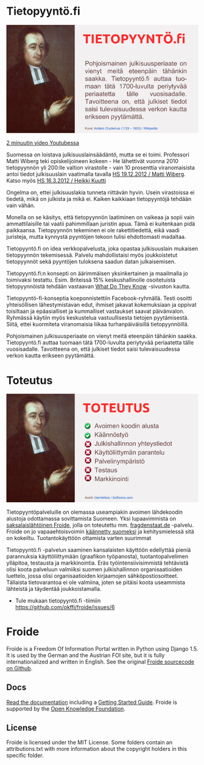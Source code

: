 Tietopyyntö.fi
==============

![](Tietopyynto1.png)

[2 minuutin video Youtubessa](http://www.youtube.com/watch?v=xvTc1HaMZn0)

Suomessa on loistava julkisuuslainsäädäntö, mutta se ei toimi. Professori Matti Wiberg teki opiskelijoineen kokeen - He lähettivät vuonna 2010 tietopyynnön yli 200:lle valtion virastolle - vain 10 prosenttia viranomaisista antoi tiedot julkisuuslain vaatimalla tavalla [HS 19.12.2012 / Matti Wiberg](http://xn--hn-via.fi/boksi/20101219SalaajienValtakunta.png). Katso myös [HS 16.3.2012 / Heikki Kuutti](http://www.hs.fi/paakirjoitukset/Viranomaisten+pit%C3%A4isi+toimia+avoimesti/a1305557919535)

Ongelma on, ettei julkisuuslakia tunneta riittävän hyvin. Usein virastoissa ei tiedetä, mikä on julkista ja mikä ei. Kaiken kaikkiaan tietopyyntöjä tehdään vain vähän.

Monella on se käsitys, että tietopyynnön laatiminen on vaikeaa ja sopii vain ammattilaisille tai vaatii pahimmillaan juristin apua. Tämä ei kuitenkaan pidä paikkaansa. Tietopyynnön tekeminen ei ole rakettitiedettä, eikä vaadi juristeja, mutta kynnystä pyyntöjen tekoon tulisi ehdottomasti madaltaa.

Tietopyyntö.fi on idea verkkopalvelusta, joka opastaa julkisuuslain mukaisen tietopyynnön tekemisessä. Palvelu mahdollistaisi myös joukkoistetut tietopyynnöt sekä pyyntöjen tuloksena saadun datan julkaisemisen.

Tietopyyntö.fi:n konsepti on äärimmäisen yksinkertainen ja maailmalla jo toimivaksi testattu. Esim. Briteissä 15% keskushallinolle osoitetuista tietopyynnöistä tehdään vastaavan [What Do They Know](https://www.whatdotheyknow.com/) -sivuston kautta.

Tietopyyntö-fi-konseptia koeponnistettiin Facebook-ryhmällä. Testi osoitti yhteisöllisen lähestymistavan edut, ihmiset jakavat kokemuksiaan ja oppivat toisiltaan ja epäasialliset ja kummalliset vastaukset saavat päivänvalon.  Ryhmässä käytiin myös keskustelua vastuullisesta tietojen pyytämisestä. Siitä, ettei kuormiteta viranomaisia liikaa turhanpäiväisillä tietopyynnöillä.

Pohjoismainen julkisuusperiaate on vienyt meitä eteenpäin tähänkin saakka. Tietopyyntö.fi auttaa tuomaan tätä 1700-luvulta periytyvää periaatetta tälle vuosisadalle. Tavoitteena on, että julkiset tiedot saisi tulevaisuudessa verkon kautta erikseen pyytämättä.

Toteutus
========

![](Tietopyynto2.png)

Tietopyyntöpalveluille on olemassa useampiakin avoimen lähdekoodin alustoja odottamassa sovittamista Suomeen. Yksi lupaavimmista on [saksalaislähtöinen Froide](http://stefanw.github.io/froide/), jolla on toteutettu mm. [fragdenstaat.de](https://fragdenstaat.de/) -palvelu. Froide on jo vapaaehtoisvoimin [käännetty suomeksi](https://www.transifex.com/projects/p/froide-2/language/fi/) ja kehitysmielessä sitä on kokeiltu. Tuotantokäyttöön ottamista varten suurimmat 

Tietopyyntö.fi -palvelun saaminen kansalaisten käyttöön edellyttää pieniä parannuksia käyttöliittymään (graafikon työpanosta), tuotantopalvelimen ylläpitoa, testausta ja markkinointia. Eräs työintensiivisimmistä tehtävistä olisi koota palveluun valmiiksi suomen julkishallinnon organisaatioiden luettelo, jossa olisi organisaatioiden kirjaamojen sähköpostiosoitteet. Tällaista tietovarantoa ei ole valmiina, joten se pitäisi koota useammista lähteistä ja täydentää joukkoistamalla.

- Tule mukaan tietopyyntö.fi -tiimiin https://github.com/okffi/froide/issues/6


Froide
======
Froide is a Freedom Of Information Portal written in Python using Django 1.5. It is used by the German and the Austrian FOI site, but it is fully internationalized and written in English. See the original [Froide sourcecode on Github](https://github.com/stefanw/froide).

Docs
----

[Read the documentation](http://readthedocs.org/docs/froide/en/latest/) including a [Getting Started Guide](http://readthedocs.org/docs/froide/en/latest/gettingstarted/). Froide is supported by the [Open Knowledge Foundation](http://okfn.org/).

License
-------

Froide is licensed under the MIT License. Some folders contain an attributions.txt with more information about the copyright holders in this specific folder.
